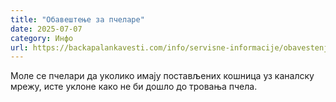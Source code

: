 ```yaml
---
title: "Обавештење за пчеларе"
date: 2025-07-07
category: Инфо
url: https://backapalankavesti.com/info/servisne-informacije/obavestenje-za-pcelare/
---
```


Моле се пчелари да уколико имају постављених кошница уз каналску мрежу, исте уклоне како не би дошло до тровања пчела.
